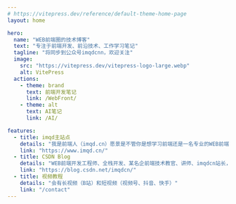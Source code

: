 ```yaml
---
# https://vitepress.dev/reference/default-theme-home-page
layout: home

hero:
  name: "WEB前端圈的技术博客"
  text: "专注于前端开发、前沿技术、工作学习笔记"
  tagline: "将同步到公众号imqdcnn，欢迎关注"
  image:
    src: "https://vitepress.dev/vitepress-logo-large.webp"
    alt: VitePress
  actions:
    - theme: brand
      text: 前端开发笔记
      link: /WebFront/
    - theme: alt
      text: AI笔记
      link: /AI/

features:
  - title: imqd主站点
    details: "我是前端人（imqd.cn）愿景是不管你是想学习前端还是一名专业的WEB前端工程师在这里都能找到你想要的物料。"
    link: "https://www.imqd.cn/"
  - title: CSDN Blog
    details: "WEB前端开发工程师、全栈开发、某名企前端技术教官、讲师、imqdcn站长，我在CSDN的blog"
    link: "https://blog.csdn.net/imqdcn/"
  - title: 视频教程
    details: "会有长视频（B站）和短视频（视频号、抖音、快手）"
    link: "/contact"
---
```


